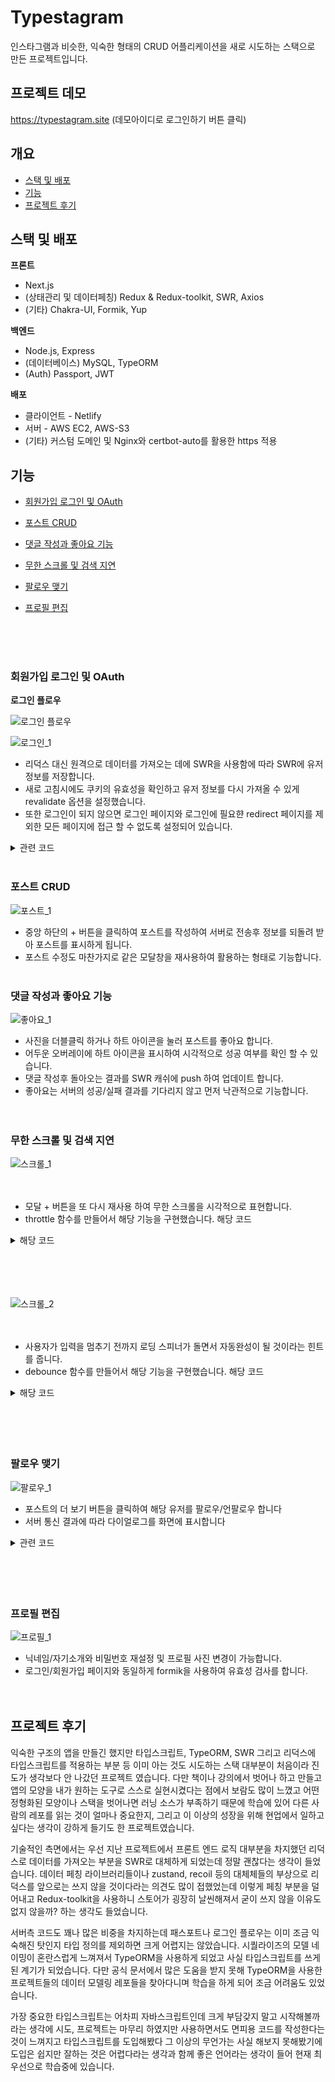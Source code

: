# Typestagram

인스타그램과 비슷한, 익숙한 형태의 CRUD 어플리케이션을 새로 시도하는 스택으로 만든 프로젝트입니다.

## 프로젝트 데모

https://typestagram.site (데모아이디로 로그인하기 버튼 클릭)

## 개요

-   [스택 및 배포](#스택-및-배포)
-   [기능](#기능)
-   [프로젝트 후기](#프로젝트-후기)

## 스택 및 배포 <a id='스택-및-배포'></a>

**프론트**

-   Next.js
-   (상태관리 및 데이터페칭) Redux & Redux-toolkit, SWR, Axios
-   (기타) Chakra-UI, Formik, Yup

**백엔드**

-   Node.js, Express
-   (데이터베이스) MySQL, TypeORM
-   (Auth) Passport, JWT

**배포**

-   클라이언트 - Netlify
-   서버 - AWS EC2, AWS-S3
-   (기타) 커스텀 도메인 및 Nginx와 certbot-auto를 활용한 https 적용

## 기능 <a id='기능'></a>

-   [회원가입 로그인 및 OAuth](#회원가입-로그인-및-OAuth)
-   [포스트 CRUD](#포스트-CRUD)
-   [댓글 작성과 좋아요 기능](#댓글-작성과-좋아요-기능)
-   [무한 스크롤 및 검색 지연](#무한-스크롤-및-검색-지연)
-   [팔로우 맺기](#팔로우-맺기)
-   [프로필 편집](#프로필-편집)

    <br/>
    <br/>
    <br/>

### 회원가입 로그인 및 OAuth <a id='회원가입-로그인-및-OAuth'></a>

**로그인 플로우**

![로그인 플로우](https://github.com/Knorway/ImageBucket/blob/main/ImageBucket/project/typestagram/login_draw.png?raw=true)
<br />

![로그인_1](https://github.com/Knorway/ImageBucket/blob/main/ImageBucket/project/typestagram/login_1.gif?raw=true)
<br />

-   리덕스 대신 원격으로 데이터를 가져오는 데에 SWR을 사용함에 따라
    SWR에 유저 정보를 저장합니다.
-   새로 고침시에도 쿠키의 유효성을 확인하고 유저 정보를 다시 가져올 수 있게 revalidate 옵션을 설정했습니다.
-   또한 로그인이 되지 않으면 로그인 페이지와 로그인에 필요햔 redirect 페이지를 제외한 모든 페이지에 접근 할 수 없도록 설정되어 있습니다.

<details>
<summary>관련 코드</summary>
<div>
<br/>

[client/pages/\_app.tsx](https://github.com/Knorway/typestagram/blob/main/client/pages/_app.tsx)

[client/lib/matchPathname.tsx](https://github.com/Knorway/typestagram/blob/main/client/lib/matchPathname.ts)

</div>
</details>
<br/>

### 포스트 CRUD <a id='포스트-CRUD'></a>

![포스트_1](https://github.com/Knorway/ImageBucket/blob/main/ImageBucket/project/typestagram/post_crud_1.gif?raw=true)

-   중앙 하단의 \+ 버튼을 클릭하여 포스트를 작성하여 서버로 전송후 정보를 되돌려 받아 포스트를 표시하게 됩니다.
-   포스트 수정도 마찬가지로 같은 모달창을 재사용하여 활용하는 형태로 기능합니다.
    <br/>
    <br/>

### 댓글 작성과 좋아요 기능 <a id='댓글-작성과-좋아요-기능'></a>

![좋아요_1](https://github.com/Knorway/ImageBucket/blob/main/ImageBucket/project/typestagram/like_1.gif?raw=true)

-   사진을 더블클릭 하거나 하트 아이콘을 눌러 포스트를 좋아요 합니다.
-   어두운 오버레이에 하트 아이콘을 표시하여 시각적으로 성공 여부를 확인 할 수 있습니다.
-   댓글 작성후 돌아오는 결과를 SWR 캐쉬에 push 하여 업데이트 합니다.
-   좋아요는 서버의 성공/실패 결과를 기다리지 않고 먼저 낙관적으로 기능합니다.
    <br/>
    <br/>
    <br/>

### 무한 스크롤 및 검색 지연 <a id='무한-스크롤-및-검색-지연'></a>

![스크롤_1](https://github.com/Knorway/ImageBucket/blob/main/ImageBucket/project/typestagram/infinite_1.gif?raw=true)
<br/>
<br/>
<br/>

-   모달 \+ 버튼을 또 다시 재사용 하여 무한 스크롤을 시각적으로 표현합니다.
-   throttle 함수를 만들어서 해당 기능을 구현했습니다. 해당 코드

<details>
<summary>해당 코드</summary>
<div>

```javascript
`client/lib/throttle.tsx`;

export const throttle = (callback: CallableFunction, delay: number) => {
	let intervalId = null;

	return (...args: any) => {
		if (intervalId) return;
		intervalId = setInterval(() => {
			callback(...args);
			clearInterval(intervalId);
			intervalId = null;
		}, delay);
	};
};
```

</div>
</details>
<br />

<br/>
<br/>
<br/>

![스크롤_2](https://github.com/Knorway/ImageBucket/blob/main/ImageBucket/project/typestagram/inifinite_2.gif?raw=true)
<br/>
<br/>
<br/>

-   사용자가 입력을 멈추기 전까지 로딩 스피너가 돌면서 자동완성이 될 것이라는 힌트를 줍니다.
-   debounce 함수를 만들어서 해당 기능을 구현했습니다. 해당 코드

<details>
<summary>해당 코드</summary>
<div>

```javascript
`client/lib/debounce.tsx`;

export const debounce = (callback: CallableFunction, delay: number) => {
	let timeout = null;

	return (...args: any) => {
		if (timeout) clearTimeout(timeout);
		timeout = setTimeout(() => callback(...args), delay);
	};
};
```

</div>
</details>
<br />

<br/>
<br/>
<br/>

### 팔로우 맺기 <a id='팔로우-맺기'></a>

![팔로우_1](https://github.com/Knorway/ImageBucket/blob/main/ImageBucket/project/typestagram/follow_1.gif?raw=true)

-   포스트의 더 보기 버튼을 클릭하여 해당 유저를 팔로우/언팔로우 합니다
-   서버 통신 결과에 따라 다이얼로그를 화면에 표시합니다

<details>
<summary>관련 코드</summary>
<div>
<br/>

[server/src/entity/junction/Followship.ts](https://github.com/Knorway/typestagram/blob/main/server/src/entity/junction/Followship.ts)

[server/src/routes/user/index.ts](https://github.com/Knorway/typestagram/blob/main/server/src/routes/user/index.ts#L86)

</div>
</details>
<br/>
    <br/>
    <br/>
    <br/>

### 프로필 편집 <a id='프로필-편집'></a>

![프로필_1](https://github.com/Knorway/ImageBucket/blob/main/ImageBucket/project/typestagram/profile_1.gif?raw=true#)

-   닉네임/자기소개와 비밀번호 재설정 및 프로필 사진 변경이 가능합니다.
-   로그인/회원가입 페이지와 동일하게 formik을 사용하여 유효성 검사를 합니다.
    <br/>
    <br/>
    <br/>

## 프로젝트 후기 <a id='프로젝트-후기'></a>

익숙한 구조의 앱을 만들긴 했지만 타입스크립트, TypeORM, SWR 그리고 리덕스에 타입스크립트를 적용하는 부분 등
이미 아는 것도 시도하는 스택 대부분이 처음이라 진도가 생각보다 안 나갔던 프로젝트 였습니다.
다만 책이나 강의에서 벗어나 하고 만들고 앱의 모양을 내가 원하는 도구로 스스로 실현시켰다는 점에서 보람도 많이 느꼈고
어떤 정형화된 모양이나 스택을 벗어나면 러닝 소스가 부족하기 때문에 학습에 있어 다른 사람의 레포를 읽는 것이 얼마나 중요한지,
그리고 이 이상의 성장을 위해 현업에서 일하고 싶다는 생각이 강하게 들기도 한 프로젝트였습니다.

기술적인 측면에서는 우선 지난 프로젝트에서 프론트 엔드 로직 대부분을 차지했던 리덕스로 데이터를 가져오는 부분을 SWR로 대체하게 되었는데
정말 괜찮다는 생각이 들었습니다. 데이터 페칭 라이브러리들이나 zustand, recoil 등의 대체체들의 부상으로 리덕스를 앞으로는 쓰지 않을 것이다라는 의견도 많이 접했었는데
이렇게 페칭 부분을 덜어내고 Redux-toolkit을 사용하니 스토어가 굉장히 날씬해져서 굳이 쓰지 않을 이유도 없지 않을까? 하는 생각도 들었습니다.

서버측 코드도 꽤나 많은 비중을 차지하는데 패스포트나 로그인 플로우는 이미 조금 익숙해진 탓인지 타입 정의를 제외하면 크게 어렵지는 않았습니다.
시퀄라이즈의 모델 네이밍이 혼란스럽게 느껴져서 TypeORM을 사용하게 되었고 사실 타입스크립트를 쓰게 된 계기가 되었습니다.
다만 공식 문서에서 많은 도움을 받지 못해 TypeORM을 사용한 프로젝트들의 데이터 모델링 레포들을 찾아다니며 학습을 하게 되어 조금 어려움도 있었습니다.

가장 중요한 타입스크립트는 어차피 자바스크립트인데 크게 부담갖지 말고 시작해볼까 라는 생각에 시도, 프로젝트는 마무리 하였지만
사용하면서도 면피용 코드를 작성한다는 것이 느껴지고 타입스크립트를 도입해봤다 그 이상의 무언가는 사실 해보지 못해봤기에 도입은 쉽지만 잘하는 것은 어렵다라는 생각과 함께 좋은 언어라는 생각이 들어 현재 최우선으로 학습중에 있습니다.

